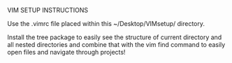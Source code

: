 VIM SETUP INSTRUCTIONS

Use the .vimrc file placed within this ~/Desktop/VIMsetup/ directory.

Install the tree package to easily see the structure of current directory and all nested directories and combine that with the vim find command to easily open files and navigate through projects!


